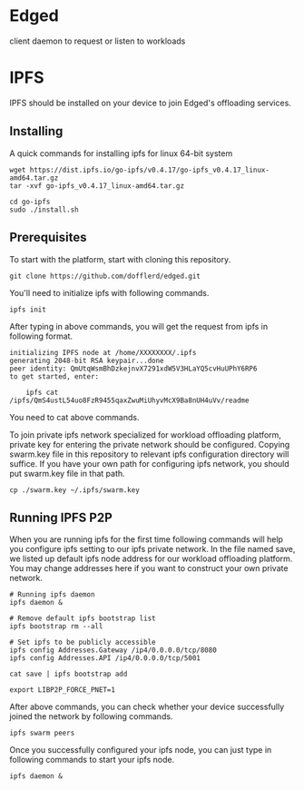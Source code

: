 # Edged
client daemon to request or listen to workloads

# IPFS 
IPFS should be installed on your device to join Edged's offloading services.

## Installing 
A quick commands for installing ipfs for linux 64-bit system 
```
wget https://dist.ipfs.io/go-ipfs/v0.4.17/go-ipfs_v0.4.17_linux-amd64.tar.gz
tar -xvf go-ipfs_v0.4.17_linux-amd64.tar.gz

cd go-ipfs
sudo ./install.sh
```

## Prerequisites
To start with the platform, start with cloning this repository.
```
git clone https://github.com/dofflerd/edged.git
```

You'll need to initialize ipfs with following commands. 
```
ipfs init
```
After typing in above commands, you will get the request from ipfs in following format.
```
initializing IPFS node at /home/XXXXXXXX/.ipfs
generating 2048-bit RSA keypair...done
peer identity: QmUtqWsmBhDzkejnvX7291xdW5V3HLaYQ5cvHuUPhY6RP6
to get started, enter:

	ipfs cat /ipfs/QmS4ustL54uo8FzR9455qaxZwuMiUhyvMcX9Ba8nUH4uVv/readme
```

You need to cat above commands.

To join private ipfs network specialized for workload offloading platform, private key for entering the private network should be configured. Copying swarm.key file in this repository to relevant ipfs configuration directory will suffice. If you have your own path for configuring ipfs network, you should put swarm.key file in that path. 
```
cp ./swarm.key ~/.ipfs/swarm.key
```

## Running IPFS P2P 
When you are running ipfs for the first time following commands will help you configure ipfs setting to our ipfs private network. In the file named save, we listed up default ipfs node address for our workload offloading platform. You may change addresses here if you want to construct your own private network.
```
# Running ipfs daemon
ipfs daemon &

# Remove default ipfs bootstrap list
ipfs bootstrap rm --all

# Set ipfs to be publicly accessible 
ipfs config Addresses.Gateway /ip4/0.0.0.0/tcp/8080
ipfs config Addresses.API /ip4/0.0.0.0/tcp/5001

cat save | ipfs bootstrap add

export LIBP2P_FORCE_PNET=1
```

After above commands, you can check whether your device successfully joined the network by following commands.
```
ipfs swarm peers
```

Once you successfully configured your ipfs node, you can just type in following commands to start your ipfs node.
```
ipfs daemon &
```
